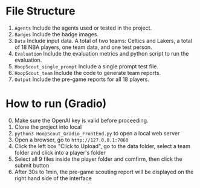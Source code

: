 # File Structure
1. ```Agents``` Include the agents used or tested in the project.
2. ```Badges``` Include the badge images.
3. ```Data``` Include input data. A total of two teams: Celtics and Lakers, a total of 18 NBA players, one team data, and one test person.
4. ```Evaluation``` Include the evaluation metrics and python script to run the evaluation.
5. ```HoopScout_single_prompt``` Include a single prompt test file.
6. ```HoopScout_team``` Include the code to generate team reports.
7. ```Output``` Include the pre-game reports for all 18 players.

# How to run (Gradio)
0. Make sure the OpenAI key is valid before proceeding.
1. Clone the project into local
2. ```python3 HoopScout_Gradio_FrontEnd.py``` to open a local web server
3. Open a browser, go to ```http://127.0.0.1:7860```
4. Click the left box "Click to Upload", go to the data folder, select a team folder and click into a player's folder
5. Select all 9 files inside the player folder and comfirm, then click the submit button
6. After 30s to 1min, the pre-game scouting report will be displayed on the right hand side of the interface
